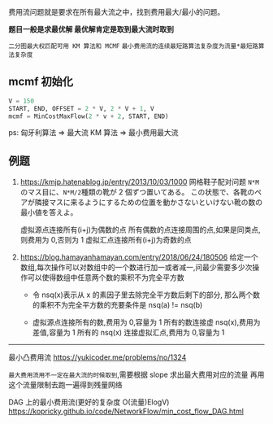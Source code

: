 费用流问题就是要求在所有最大流之中，找到费用最大/最小的问题。

**题目一般是求最优解 最优解肯定是取到最大流时取到**

`二分图最大权匹配可用 KM 算法和 MCMF`
`最小费用流的连续最短路算法复杂度为流量*最短路算法复杂度`

## mcmf 初始化

```Python
V = 150
START, END, OFFSET = 2 * V, 2 * V + 1, V
mcmf = MinCostMaxFlow(2 * v + 2, START, END)
```

ps:
匈牙利算法 => 最大流
KM 算法 => 最小费用最大流

## 例题

1. https://kmjp.hatenablog.jp/entry/2013/10/03/1000
   网格鞋子配对问题
   `N*M`のマス目に、`N*M/2`種類の靴が 2 個ずつ置いてある。
   この状態で、各靴のペアが隣接マスに来るようにするための位置を動かさないといけない靴の数の最小値を答えよ。

   虚拟源点连接所有(i+j)为偶数的点
   所有偶数的点连接周围的点,如果是同类点,则费用为 0,否则为 1
   虚拟汇点连接所有(i+j)为奇数的点

2. https://blog.hamayanhamayan.com/entry/2018/06/24/180506
   给定一个数组,每次操作可以对数组中的一个数进行加一或者减一,问最少需要多少次操作可以使得数组中任意两个数的乘积不为完全平方数

   - 令 nsq(x)表示从 x 的素因子里去除完全平方数后剩下的部分,
     那么两个数的乘积不为完全平方数的充要条件是 nsq(a) != nsq(b)

   - 虚拟源点连接所有的数,费用为 0,容量为 1
     所有的数连接虚 nsq(x),费用为差值,容量为 1
     所有的 nsq(x) 连接虚拟汇点,费用为 0,容量为 1

---

最小凸费用流
https://yukicoder.me/problems/no/1324

`最大费用流用不一定在最大流的时候取到`,需要根据 slope 求出最大费用对应的流量
再用这个流量限制去跑一遍得到残量网络

DAG 上的最小费用流(更好的复杂度 O(流量)ElogV)
https://kopricky.github.io/code/NetworkFlow/min_cost_flow_DAG.html
